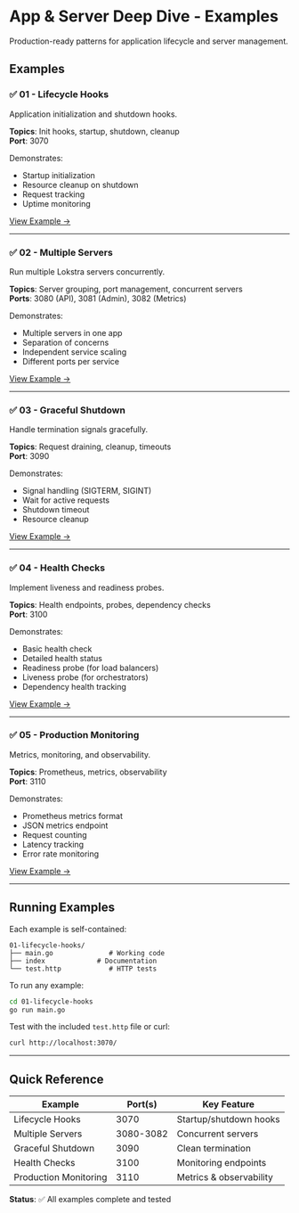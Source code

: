 # App & Server Deep Dive - Examples

Production-ready patterns for application lifecycle and server management.

## Examples

### ✅ 01 - Lifecycle Hooks
Application initialization and shutdown hooks.

**Topics**: Init hooks, startup, shutdown, cleanup  
**Port**: 3070

Demonstrates:
- Startup initialization
- Resource cleanup on shutdown
- Request tracking
- Uptime monitoring

[View Example →](./01-lifecycle-hooks/)

---

### ✅ 02 - Multiple Servers
Run multiple Lokstra servers concurrently.

**Topics**: Server grouping, port management, concurrent servers  
**Ports**: 3080 (API), 3081 (Admin), 3082 (Metrics)

Demonstrates:
- Multiple servers in one app
- Separation of concerns
- Independent service scaling
- Different ports per service

[View Example →](./02-multiple-servers/)

---

### ✅ 03 - Graceful Shutdown
Handle termination signals gracefully.

**Topics**: Request draining, cleanup, timeouts  
**Port**: 3090

Demonstrates:
- Signal handling (SIGTERM, SIGINT)
- Wait for active requests
- Shutdown timeout
- Resource cleanup

[View Example →](./03-graceful-shutdown/)

---

### ✅ 04 - Health Checks
Implement liveness and readiness probes.

**Topics**: Health endpoints, probes, dependency checks  
**Port**: 3100

Demonstrates:
- Basic health check
- Detailed health status
- Readiness probe (for load balancers)
- Liveness probe (for orchestrators)
- Dependency health tracking

[View Example →](./04-health-checks/)

---

### ✅ 05 - Production Monitoring
Metrics, monitoring, and observability.

**Topics**: Prometheus, metrics, observability  
**Port**: 3110

Demonstrates:
- Prometheus metrics format
- JSON metrics endpoint
- Request counting
- Latency tracking
- Error rate monitoring

[View Example →](./05-production-monitoring/)

---

## Running Examples

Each example is self-contained:
```
01-lifecycle-hooks/
├── main.go              # Working code
├── index             # Documentation
└── test.http            # HTTP tests
```

To run any example:
```bash
cd 01-lifecycle-hooks
go run main.go
```

Test with the included `test.http` file or curl:
```bash
curl http://localhost:3070/
```

---

## Quick Reference

| Example | Port(s) | Key Feature |
|---------|---------|-------------|
| Lifecycle Hooks | 3070 | Startup/shutdown hooks |
| Multiple Servers | 3080-3082 | Concurrent servers |
| Graceful Shutdown | 3090 | Clean termination |
| Health Checks | 3100 | Monitoring endpoints |
| Production Monitoring | 3110 | Metrics & observability |

**Status**: ✅ All examples complete and tested
